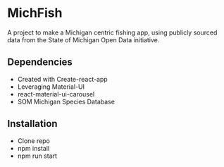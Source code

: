 # MichFish
A project to make a Michigan centric fishing app, using publicly sourced data from the State of Michigan Open Data initiative. 


## Dependencies
-  Created with Create-react-app
- Leveraging Material-UI 
- react-material-ui-carousel
- SOM Michigan Species Database 

## Installation
- Clone repo
- npm install
- npm run start
